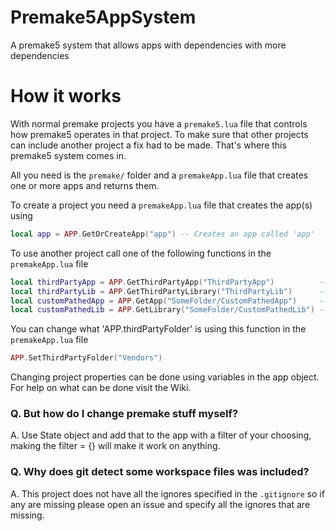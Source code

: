 # Premake5AppSystem
A premake5 system that allows apps with dependencies with more dependencies

# How it works
With normal premake projects you have a `premake5.lua` file that controls how premake5 operates in that project.
To make sure that other projects can include another project a fix had to be made.
That's where this premake5 system comes in.

All you need is the `premake/` folder
and a `premakeApp.lua` file that creates one or more apps and returns them.

To create a project you need a `premakeApp.lua` file that creates the app(s) using
```lua
local app = APP.GetOrCreateApp("app") -- Creates an app called 'app'
```

To use another project call one of the following functions in the `premakeApp.lua` file
```lua
local thirdPartyApp = APP.GetThirdPartyApp("ThirdPartyApp")          -- Loads a project at 'APP.thirdPartyFolder .. "ThirdPartyApp/premakeApp.lua"'
local thirdPartyLib = APP.GetThirdPartyLibrary("ThirdPartyLib")      -- Loads a project at 'APP.thirdPartyFolder .. "ThirdPartyApp.lua"
local customPathedApp = APP.GetApp("SomeFolder/CustomPathedApp")     -- Loads a project at '"SomeFolder/CustomPathedApp/premakeApp.lua"'
local customPathedLib = APP.GetLibrary("SomeFolder/CustomPathedLib") -- Loads a project at '"SomeFolder/CustomPathedLib.lua"'
```

You can change what 'APP.thirdPartyFolder' is using this function in the `premakeApp.lua` file
```lua
APP.SetThirdPartyFolder("Vendors")
```
Changing project properties can be done using variables in the app object. For help on what can be done visit the Wiki.

### Q. But how do I change premake stuff myself?<br>
A. Use State object and add that to the app with a filter of your choosing, making the filter = {} will make it work on anything.

### Q. Why does git detect some workspace files was included?<br>
A. This project does not have all the ignores specified in the `.gitignore` so if any are missing please open an issue and specify all the ignores that are missing.